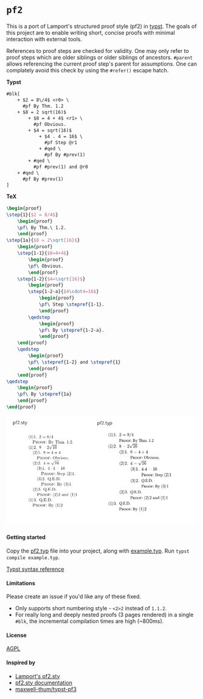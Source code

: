 # `pf2`

This is a port of Lamport's structured proof style (pf2) in [typst](https://typst.app/docs/reference/syntax/). The goals of this project are to enable writing short, concise proofs with minimal interaction with external tools.

References to proof steps are checked for validity. One may only refer to proof steps which are older siblings or older siblings of ancestors. `#parent` allows referencing the current proof step's parent for assumptions. One can complately avoid this check by using the `#refer()` escape hatch.

**Typst**

```typ
#blk[
    + $2 = 8\/4$ <r0> \
      #pf By Thm. 1.2
    + $8 = 2 sqrt(16)$
        + $8 = 4 + 4$ <r1> \
          #pf Obvious.
        + $4 = sqrt(16)$
            + $4 . 4 = 16$ \
              #pf Step @r1
            + #qed \
              #pf By #prev(1)
        + #qed \
          #pf #prev(1) and @r0
    + #qed \
      #pf By #prev(1)
]
```

**TeX**

```tex
\begin{proof}
\step{1}{$2 = 8/4$}
    \begin{proof}
    \pf\ By Thm.\ 1.2.
    \end{proof}
\step{1a}{$8 = 2\sqrt{16}$}
    \begin{proof}
    \step{1-1}{$8=4+4$}
        \begin{proof}
        \pf\ Obvious.
        \end{proof}
    \step{1-2}{$4=\sqrt{16}$}
        \begin{proof}
        \step{1-2-a}{$4\cdot4=16$}
            \begin{proof}
            \pf\ Step \stepref{1-1}.
            \end{proof}
        \qedstep
            \begin{proof}
            \pf\ By \stepref{1-2-a}.
            \end{proof}
    \end{proof}
    \qedstep
        \begin{proof}
        \pf\ \stepref{1-2} and \stepref{1}
        \end{proof}
    \end{proof}
\qedstep
    \begin{proof}
    \pf\ By \stepref{1a}
    \end{proof}
\end{proof}
```

![comparison](./assets/compare.png)

#### Getting started

Copy the [pf2.typ](./pf2.typ) file into your project, along with [example.typ](./example.typ). Run `typst compile example.typ`.

[Typst syntax reference](https://typst.app/docs/reference/syntax/)

#### Limitations

Please create an issue if you'd like any of these fixed.

- Only supports short numbering style - `<2>2` instead of `1.1.2`.
- For really long and deeply nested proofs (3 pages rendered) in a single `#blk`, the incremental compilation times are high (~800ms).

#### License

[AGPL](./LICENSE)

#### Inspired by

- [Lamport's pf2.sty](http://lamport.azurewebsites.net/latex/latex.html)
- [pf2.sty documentation](http://lamport.azurewebsites.net/latex/pf2.pdf)
- [maxwell-thum/typst-pf3](https://github.com/maxwell-thum/typst-pf3)
